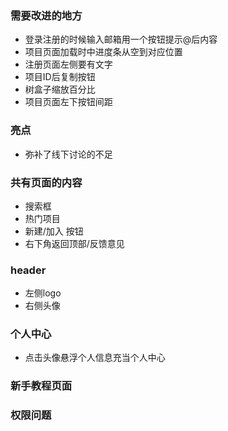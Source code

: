 ### 需要改进的地方  
- 登录注册的时候输入邮箱用一个按钮提示@后内容  
- 项目页面加载时中进度条从空到对应位置  
- 注册页面左侧要有文字  
- 项目ID后复制按钮  
- 树盒子缩放百分比  
- 项目页面左下按钮间距
### 亮点  
- 弥补了线下讨论的不足  
### 共有页面的内容  
- 搜索框  
- 热门项目  
- 新建/加入 按钮  
- 右下角返回顶部/反馈意见  
### header  
- 左侧logo  
- 右侧头像
### 个人中心
- 点击头像悬浮个人信息充当个人中心
### 新手教程页面
### 权限问题